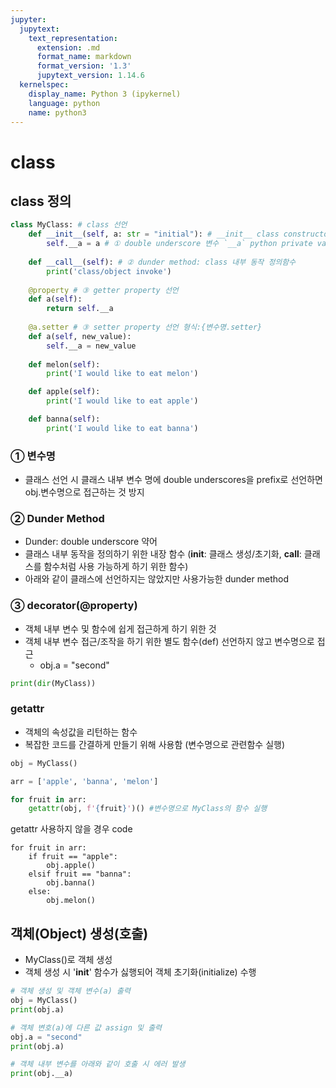 ```yaml
---
jupyter:
  jupytext:
    text_representation:
      extension: .md
      format_name: markdown
      format_version: '1.3'
      jupytext_version: 1.14.6
  kernelspec:
    display_name: Python 3 (ipykernel)
    language: python
    name: python3
---
```


<!-- #region editable=true slideshow={"slide_type": ""} -->
# class
<!-- #endregion -->

<!-- #region editable=true slideshow={"slide_type": ""} -->
## class 정의
<!-- #endregion -->

```python editable=true slideshow={"slide_type": ""} tags=["linenos"]
class MyClass: # class 선언
    def __init__(self, a: str = "initial"): # __init__ class constructor 역할 수행
        self.__a = a # ① double underscore 변수 `__a` python private variable 역할 수행
        
    def __call__(self): # ② dunder method: class 내부 동작 정의함수
        print('class/object invoke')
        
    @property # ③ getter property 선언
    def a(self):
        return self.__a
    
    @a.setter # ③ setter property 선언 형식:{변수명.setter}
    def a(self, new_value):
        self.__a = new_value
    
    def melon(self):
        print('I would like to eat melon')

    def apple(self):
        print('I would like to eat apple')

    def banna(self):
        print('I would like to eat banna')
```

### ① 변수명
* 클래스 선언 시 클래스 내부 변수 명에 double underscores을 prefix로 선언하면 obj.변수명으로 접근하는 것 방지
### ② Dunder Method
* Dunder: double underscore 약어
* 클래스 내부 동작을 정의하기 위한 내장 함수 (__init__: 클래스 생성/초기화, __call__: 클래스를 함수처럼 사용 가능하게 하기 위한 함수)
* 아래와 같이 클래스에 선언하지는 않았지만 사용가능한 dunder method 


### ③ decorator(@property)
* 객체 내부 변수 및 함수에 쉽게 접근하게 하기 위한 것
* 객체 내부 변수 접근/조작을 하기 위한 별도 함수(def) 선언하지 않고 변수명으로 접근
    - obj.a = "second"

```python
print(dir(MyClass))
```

### getattr
* 객체의 속성값을 리턴하는 함수
* 복잡한 코드를 간결하게 만들기 위해 사용함 (변수명으로 관련함수 실행)

```python
obj = MyClass()

arr = ['apple', 'banna', 'melon']

for fruit in arr:
    getattr(obj, f'{fruit}')() #변수명으로 MyClass의 함수 실행
```

<!-- #region editable=true slideshow={"slide_type": ""} -->
getattr 사용하지 않을 경우 code
```
for fruit in arr:
    if fruit == "apple":
        obj.apple()
    elsif fruit == "banna":
        obj.banna()
    else:
        obj.melon()        
```
<!-- #endregion -->

<!-- #region editable=true slideshow={"slide_type": ""} -->
## 객체(Object) 생성(호출)
* MyClass()로 객체 생성
* 객체 생성 시 '__init__' 함수가 싫행되어 객체 초기화(initialize) 수행
<!-- #endregion -->

```python
# 객체 생성 및 객체 변수(a) 출력
obj = MyClass()
print(obj.a)
```

```python
# 객체 변호(a)에 다른 값 assign 및 출력
obj.a = "second"
print(obj.a)
```

```python editable=true slideshow={"slide_type": ""}
# 객체 내부 변수를 아래와 같이 호출 시 에러 발생
print(obj.__a)
```

```python

```

